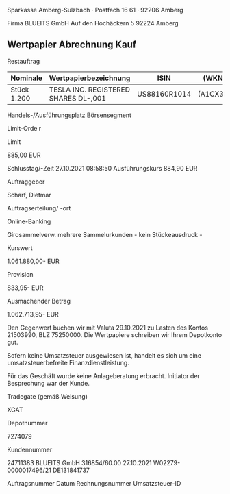 <!-- image -->

Sparkasse Amberg-Sulzbach · Postfach 16 61 · 92206 Amberg

Firma BLUEITS GmbH Auf den Hochäckern 5 92224 Amberg

## Wertpapier Abrechnung Kauf

Restauftrag

| Nominale    | Wertpapierbezeichnung                | ISIN         | (WKN)    |
|-------------|--------------------------------------|--------------|----------|
| Stück 1.200 | TESLA INC. REGISTERED SHARES DL-,001 | US88160R1014 | (A1CX3T) |

Handels-/Ausführungsplatz Börsensegment

Limit-Orde r

Limit

885,00 EUR

Schlusstag/-Zeit 27.10.2021 08:58:50 Ausführungskurs 884,90 EUR

Auftraggeber

Scharf, Dietmar

Auftragserteilung/ -ort

Online-Banking

Girosammelverw. mehrere Sammelurkunden - kein Stückeausdruck -

Kurswert

1.061.880,00- EUR

Provision

833,95- EUR

Ausmachender Betrag

1.062.713,95- EUR

Den Gegenwert buchen wir mit Valuta  29.10.2021 zu Lasten des Kontos  21503990, BLZ  75250000. Die Wertpapiere schreiben wir Ihrem Depotkonto gut.

Sofern keine Umsatzsteuer ausgewiesen ist, handelt es sich um eine umsatzsteuerbefreite Finanzdienstleistung.

Für das Geschäft wurde keine Anlageberatung erbracht. Initiator der Besprechung war der Kunde.

Tradegate (gemäß Weisung)

XGAT

Depotnummer

7274079

Kundennummer

24711383 BLUEITS GmbH 316854/60.00 27.10.2021 W02279-0000017496/21 DE131841737

Auftragsnummer Datum Rechnungsnummer Umsatzsteuer-ID